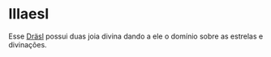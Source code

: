 # Illaesl

Esse [Dräsl](../../Ra%C3%A7as/Elfos.md#Dräsl) possui duas joia divina dando a ele o domínio sobre as estrelas e divinações.